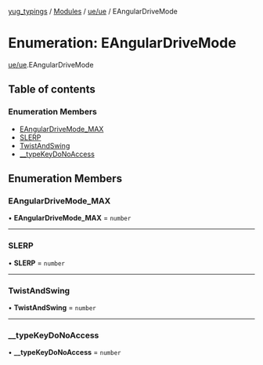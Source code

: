 [yug_typings](../README.md) / [Modules](../modules.md) / [ue/ue](../modules/ue_ue.md) / EAngularDriveMode

# Enumeration: EAngularDriveMode

[ue/ue](../modules/ue_ue.md).EAngularDriveMode

## Table of contents

### Enumeration Members

- [EAngularDriveMode\_MAX](ue_ue.EAngularDriveMode.md#eangulardrivemode_max)
- [SLERP](ue_ue.EAngularDriveMode.md#slerp)
- [TwistAndSwing](ue_ue.EAngularDriveMode.md#twistandswing)
- [\_\_typeKeyDoNoAccess](ue_ue.EAngularDriveMode.md#__typekeydonoaccess)

## Enumeration Members

### EAngularDriveMode\_MAX

• **EAngularDriveMode\_MAX** = `number`

___

### SLERP

• **SLERP** = `number`

___

### TwistAndSwing

• **TwistAndSwing** = `number`

___

### \_\_typeKeyDoNoAccess

• **\_\_typeKeyDoNoAccess** = `number`
